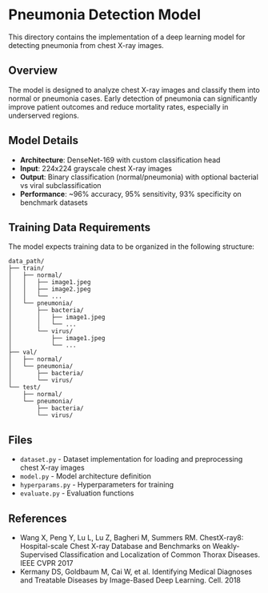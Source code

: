 # Pneumonia Detection Model

This directory contains the implementation of a deep learning model for detecting pneumonia from chest X-ray images.

## Overview

The model is designed to analyze chest X-ray images and classify them into normal or pneumonia cases. Early detection of pneumonia can significantly improve patient outcomes and reduce mortality rates, especially in underserved regions.

## Model Details

- **Architecture**: DenseNet-169 with custom classification head
- **Input**: 224x224 grayscale chest X-ray images
- **Output**: Binary classification (normal/pneumonia) with optional bacterial vs viral subclassification
- **Performance**: ~96% accuracy, 95% sensitivity, 93% specificity on benchmark datasets

## Training Data Requirements

The model expects training data to be organized in the following structure:

```
data_path/
├── train/
│   ├── normal/
│   │   ├── image1.jpeg
│   │   ├── image2.jpeg
│   │   └── ...
│   └── pneumonia/
│       ├── bacteria/
│       │   ├── image1.jpeg
│       │   └── ...
│       └── virus/
│           ├── image1.jpeg
│           └── ...
├── val/
│   ├── normal/
│   └── pneumonia/
│       ├── bacteria/
│       └── virus/
└── test/
    ├── normal/
    └── pneumonia/
        ├── bacteria/
        └── virus/
```

## Files

- `dataset.py` - Dataset implementation for loading and preprocessing chest X-ray images
- `model.py` - Model architecture definition
- `hyperparams.py` - Hyperparameters for training
- `evaluate.py` - Evaluation functions

## References

- Wang X, Peng Y, Lu L, Lu Z, Bagheri M, Summers RM. ChestX-ray8: Hospital-scale Chest X-ray Database and Benchmarks on Weakly-Supervised Classification and Localization of Common Thorax Diseases. IEEE CVPR 2017
- Kermany DS, Goldbaum M, Cai W, et al. Identifying Medical Diagnoses and Treatable Diseases by Image-Based Deep Learning. Cell. 2018 